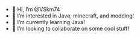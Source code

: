 - 👋 Hi, I’m @VSkm74
- 👀 I’m interested in Java, minecraft, and modding!
- 🌱 I’m currently learning Java!
- 💞️ I’m looking to collaborate on some cool stuff!

<!---
VSkm74/VSkm74 is a ✨ special ✨ repository because its `README.md` (this file) appears on your GitHub profile.
You can click the Preview link to take a look at your changes.
--->
